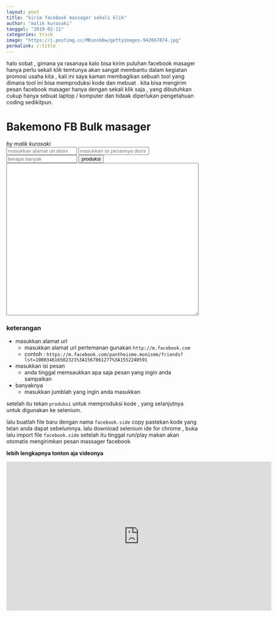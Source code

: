 ```yaml
---
layout: post
title: "kirim facebook massager sekali klik"
author: "malik kurosaki"
tanggal: "2019-02-11"
categories: trick
image: "https://i.postimg.cc/MKsnsk6w/gettyimages-942667874.jpg"
permalink: /:title
---
```


halo sobat , gimana ya rasanaya kalo bisa kirim puluhan facebook masager hanya perlu sekali klik
temtunya akan sangat membantu dalam kegiatan promosi usaha kita <!-- more -->, 
kali ini saya kaman membagikan sebuah tool yang dimana tool ini bisa memproduksi kode dan mebuat .
kita bisa mengirim pesan facebook masager hanya dengan sekali klik  saja , yang dibutuhkan cukup hanya sebuat laptop / komputer
dan tidaak diperlukan pengetahuan coding sedikitpun.

<div class="w3-container w3-blue w3-card w3-content w3-center">
    <h1>Bakemono FB Bulk masager</h1>
    <i>by malik kurosaki</i>
</div>
<div class="w3-content w3-container">
    <input id="alamat" class="w3-container w3-input w3-border w3-padding w3-margin w3-light-grey" placeholder="masukkan alamat url disini">
    <input id="pesan" class="w3-container w3-input w3-border w3-padding w3-margin w3-light-grey" placeholder="masukkan isi pesannya disini">
    <input id="banyak" class="w3-quarter w3-container w3-input w3-border w3-padding w3-margin w3-light-grey" placeholder="berapa banyak">
    <button id="produksi" class="w3-quarter w3-input w3-margin">produksi</button>
</div>
<div class="w3-container w3-content w3-input w3-light-grey w3-padding" style="height:400px">
    <textarea id="lihat" class="w3-container w3-pading w3-border w3-content" style="width:100%;height: 100%"></textarea>
</div>
        
<script>
var alamat = document.getElementById("alamat");
var banyak = document.getElementById("banyak");
var produksi = document.getElementById("produksi");
var lihat = document.getElementById("lihat");
var pesan = document.getElementById("pesan");
var naik = 0;
var scrl = 0;
produksi.onclick = function(){
    var alamatnya = alamat.value;
    var banyaknya = banyak.value;''
    var pesannya = pesan.value;


    if(alamatnya == ""){
        alert("alamatnya gk bole kosong")
        return
    }

    if(pesannya == ""){
        alert("pesan jangan kosong coy")
        return;
    }
    if (banyaknya == ""){
        alert("jumblah gk bole kosong")
        return;
    }
    
    var kepala = '{"name": "fb",\n\
                "url": "'+alamatnya+'",\n\
                "tests": [{\n\
                "name": "coba",\n\
                "commands": [{\n\
                "command": "open",\n\
                "target": "'+alamatnya+'"\n\
                },';
    

        var total = "";
        var jadiTurun = "";
    for(var i = 0;i<banyaknya;i++){
        var turun = '{"command": "runScript",\n\
                    "target": "window.scrollTo(0,'+scrl+')"\n\
                }';
        naik++;
        scrl +=200;
        jadiTurun += turun;
        var badan = jadiTurun+', {\n\
                    "command": "click",\n\
                    "target": "xpath=//div['+naik+']/div/a/i"\n\
                },{\n\
                    "command": "click",\n\
                    "target": "xpath=//html/body/div[1]/div/div[4]/div/div/div[1]/div[1]/div[2]/div[2]/div/div[4]/a[@role=\'button\']"\n\
                }, {\n\
                    "command": "wait for element visible",\n\
                    "target": "xpath=//div/div[2]",\n\
                    "value": "2000"\n\
                }, {\n\
                    "command": "storeXpathCount",\n\
                    "target": "xpath=//textarea",\n\
                    "value": "pesan"\n\
                }, {\n\
                    "command": "if",\n\
                    "target": "${pesan} == 1"\n\
                }, {\n\
                    "command": "type",\n\
                    "target": "name=body",\n\
                    "value": "'+pesannya+'"\n\
                }, {\n\
                    "command": "submit",\n\
                    "target": "xpath=//textarea"\n\
                }, {\n\
                    "command": "else",\n\
                    "target": ""\n\
                },{\n\
                    "command": "open",\n\
                    "target": "'+alamatnya+'"\n\
                },{\n\
                    "command": "end",\n\
                    "target": ""\n\
                },{\n\
                    "command": "open",\n\
                    "target": "'+alamatnya+'"\n\
                },';

                total += badan;
    }

    var kaki = '{\n\
                    "command": "open",\n\
                    "target": "https://freesound.org/data/previews/460/460656_7877945-lq.mp3"\n\
                },]}],\n\
                "suites": [{\n\
                    "name": "Default Suite",\n\
                    "persistSession": false,\n\
                    "parallel": false,\n\
                    "timeout": 300\n\
                }],\n\
                "urls": [],\n\
                "plugins": []\n\
                }';


var sub = kepala+total+kaki;
var subTotal = sub.replace(",]","]");
var sub2 = subTotal.replace(/}{/g,"},{");
lihat.value = sub2;
}
</script>

### keterangan
- masukkan alamat url
    - masukkan alamat url pertemanan gunakan `http://m.facebook.com` 
    - contoh : `https://m.facebook.com/pantheisme.monisme/friends?lst=100034616502321%3A1567861277%3A1552240591`
- masukkan isi pesan
    - anda tinggal memsaukkan apa saja pesan yang ingin anda sampaikan
- banyaknya
    - masukkan jumblah yang ingin anda masukkan

setelah itu tekan `produksi` untuk memproduksi kode , yang selanjutnya untuk digunakan ke selenium.

lalu buatlah file baru dengan nama `facebook.side` copy pastekan kode yang telan anda dapat sebelumnya.
lalu download selenium ide for chrome , buka lalu import file `facebook.side` setelah itu tinggal run/play
makan akan otomatis mengirimkan pesan massager facebook

__lebih lengkapnya tonton aja videonya__

<iframe width="695" height="391" src="https://www.youtube.com/embed/Zz2nD-1j52k" frameborder="0" allow="accelerometer; autoplay; encrypted-media; gyroscope; picture-in-picture" allowfullscreen></iframe>